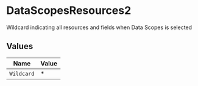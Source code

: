 # DataScopesResources2

Wildcard indicating all resources and fields when Data Scopes is selected


## Values

| Name       | Value      |
| ---------- | ---------- |
| `Wildcard` | *          |